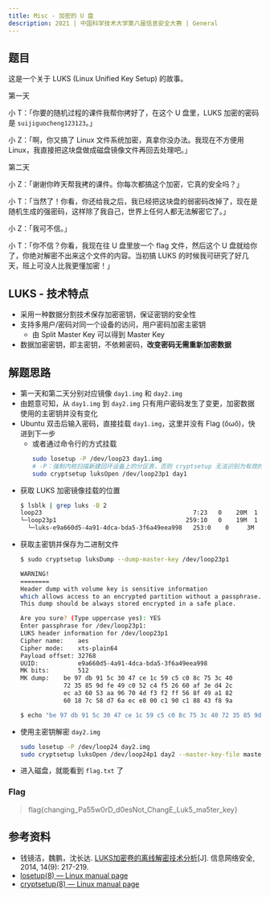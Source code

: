 ```yaml
---
title: Misc - 加密的 U 盘
description: 2021 | 中国科学技术大学第八届信息安全大赛 | General
---
```


## 题目

这是一个关于 LUKS (Linux Unified Key Setup) 的故事。

第一天

小 T：「你要的随机过程的课件我帮你拷好了，在这个 U 盘里，LUKS 加密的密码是 `suijiguocheng123123`。」

小 Z：「啊，你又搞了 Linux 文件系统加密，真拿你没办法。我现在不方便用 Linux，我直接把这块盘做成磁盘镜像文件再回去处理吧。」

第二天

小 Z：「谢谢你昨天帮我拷的课件。你每次都搞这个加密，它真的安全吗？」

小 T：「当然了！你看，你还给我之后，我已经把这块盘的弱密码改掉了，现在是随机生成的强密码，这样除了我自己，世界上任何人都无法解密它了。」

小 Z：「我可不信。」

小 T：「你不信？你看，我现在往 U 盘里放一个 flag 文件，然后这个 U 盘就给你了，你绝对解密不出来这个文件的内容。当初搞 LUKS 的时候我可研究了好几天，班上可没人比我更懂加密！」

## LUKS - 技术特点

- 采用一种数据分割技术保存加密密钥，保证密钥的安全性 
- 支持多用户/密码对同一个设备的访问，用户密码加密主密钥
    - 由 Split Master Key 可以得到 Master Key
- 数据加密密钥，即主密钥，不依赖密码，**改变密码无需重新加密数据**

## 解题思路

- 第一天和第二天分别对应镜像 `day1.img` 和 `day2.img`
- 由题意可知，从 `day1.img` 到 `day2.img` 只有用户密码发生了变更，加密数据使用的主密钥并没有变化
- Ubuntu 双击后输入密码，直接挂载 `day1.img`，这里并没有 Flag (ŏωŏ)，快进到下一步
    - 或者通过命令行的方式挂载
        ```bash
        sudo losetup -P /dev/loop23 day1.img
        # -P：强制内核扫描新建回环设备上的分区表，否则 cryptsetup 无法识别为有效的 LUKS 设备
        sudo cryptsetup luksOpen /dev/loop23p1 day1
        ```
- 获取 LUKS 加密镜像挂载的位置
    ```bash
    $ lsblk | grep luks -B 2
    loop23                                          7:23   0    20M  1 loop  
    └─loop23p1                                    259:10   0    19M  1 part  
      └─luks-e9a660d5-4a91-4dca-bda5-3f6a49eea998   253:0    0     3M  1 crypt /media/yanhui/My Disk
    ```
- 获取主密钥并保存为二进制文件
    ```bash
    $ sudo cryptsetup luksDump --dump-master-key /dev/loop23p1

    WARNING!
    ========
    Header dump with volume key is sensitive information
    which allows access to an encrypted partition without a passphrase.
    This dump should be always stored encrypted in a safe place.

    Are you sure? (Type uppercase yes): YES
    Enter passphrase for /dev/loop23p1: 
    LUKS header information for /dev/loop23p1
    Cipher name:   	aes
    Cipher mode:   	xts-plain64
    Payload offset:	32768
    UUID:          	e9a660d5-4a91-4dca-bda5-3f6a49eea998
    MK bits:       	512
    MK dump:	be 97 db 91 5c 30 47 ce 1c 59 c5 c0 8c 75 3c 40 
                72 35 85 9d fe 49 c0 52 c4 f5 26 60 af 3e d4 2c 
                ec a3 60 53 aa 96 70 4d f3 f2 ff 56 8f 49 a1 82 
                60 18 7c 58 d7 6a ec e8 00 c1 90 c1 88 43 f8 9a

    $ echo "be 97 db 91 5c 30 47 ce 1c 59 c5 c0 8c 75 3c 40 72 35 85 9d fe 49 c0 52 c4 f5 26 60 af 3e d4 2c ec a3 60 53 aa 96 70 4d f3 f2 ff 56 8f 49 a1 82 60 18 7c 58 d7 6a ec e8 00 c1 90 c1 88 43 f8 9a" | tr -d " " | xxd -r -p > masterkey
    ```
- 使用主密钥解密 `day2.img`
    ```bash
    sudo losetup -P /dev/loop24 day2.img
    sudo cryptsetup luksOpen /dev/loop24p1 day2 --master-key-file masterkey
    ```
- 进入磁盘，就能看到 `flag.txt` 了

### Flag

> flag{changing_Pa55w0rD_d0esNot_ChangE_Luk5_ma5ter_key}

## 参考资料

- 钱镜洁，魏鹏，沈长达. [LUKS加密卷的离线解密技术分析](http://netinfo-security.org/CN/10.3969/j.issn.1671-1122.2014.09.051)[J]. 信息网络安全, 2014, 14(9): 217-219. 
- [losetup(8) — Linux manual page](https://man7.org/linux/man-pages/man8/losetup.8.html)
- [cryptsetup(8) — Linux manual page](https://man7.org/linux/man-pages/man8/cryptsetup.8.html)